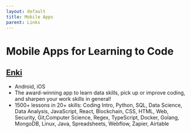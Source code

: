 ```yaml
---
layout: default
title: Mobile Apps
parent: Links
---
```


# Mobile Apps for Learning to Code

## [Enki](https://www.enki.com/start)
* Android, iOS
* The award-winning app to learn data skills, pick up or improve coding, and sharpen your work skills in general!
* 1500+ lessons in 20+ skills: Coding Intro, Python, SQL, Data Science, Data Analysis, JavaScript, React, Blockchain, CSS, HTML, Web, Security, Git,Computer Science, Regex, TypeScript, Docker, Golang, MongoDB, Linux, Java, Spreadsheets, Webflow, Zapier, Airtable